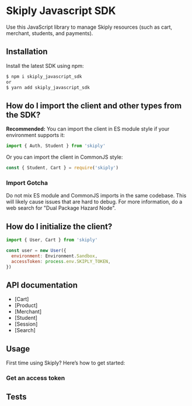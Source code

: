 
# Skiply Javascript SDK

Use this JavaScript library to manage Skiply resources (such as cart, merchant, students, and payments).

## Installation

Install the latest SDK using npm:
```sh
$ npm i skiply_javascript_sdk
or
$ yarn add skiply_javascript_sdk
```

## How do I import the client and other types from the SDK?
**Recommended:** You can import the client in ES module style if your environment supports it:

```javascript
import { Auth, Student } from 'skiply'
```

Or you can import the client in CommonJS style:

```javascript
const { Student, Cart } = require('skiply')
```

### Import Gotcha

Do not mix ES module and CommonJS imports in the same codebase. This will likely cause issues that are hard to debug. For more information, do a web search for "Dual Package Hazard Node".

## How do I initialize the client?

```javascript
import { User, Cart } from 'skiply'

const user = new User({
  environment: Environment.Sandbox,
  accessToken: process.env.SKIPLY_TOKEN,
})
```
## API documentation


* [Cart]
* [Product]
* [Merchant]
* [Student]
* [Session]
* [Search]

## Usage

First time using Skiply? Here’s how to get started:


### Get an access token



## Tests




